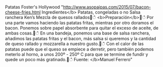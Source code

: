 Patatas Foster's Hollywood	"http://www.asopaipas.com/2015/07/bacon-cheese-fries.html  Ingredientes&lt;/b>
Patatas, congeladas o no
Salsa ranchera Ken’s
Mezcla de quesos rallados਍ഀ
&lt;b>Preparación&lt;/b>਍ഀ
Por una parte vamos haciendo las patatas fritas, mientras por otro doramos el bacon. Ponemos sobre papel absorbente para quitar el exceso de aceite, de ambas cosas.਍ഀ
En una bandeja, ponemos una base de salsa ranchera, añadimos las patatas fritas y el bacon, más salsa si queremos y la cantidad de queso rallado y mozzarella a nuestro gusto.਍ഀ
Con el calor de las patatas puede que el queso se empiece a derretir, pero también podemos meterlo al horno, a unos 200º - 250º C para que se termine de fundir y quede un poco más gratinado.਍ഀ
Fuente: &lt;/b>Manuel Ferrero"
